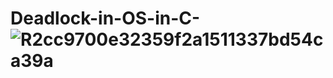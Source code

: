 # Deadlock-in-OS-in-C- ![R2cc9700e32359f2a1511337bd54ca39a](https://user-images.githubusercontent.com/68476475/114363562-239fb180-9b96-11eb-8016-9cca6517b4b5.png)
